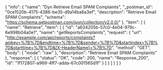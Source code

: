 {
  "info": {
    "name": "Dyn Retrieve Email SPAM Complaints",
    "_postman_id": "0ce1520b-4175-4386-be35-d9a14ba6a3ef",
    "description": "Retrieve Email SPAM Complaints",
    "schema": "https://schema.getpostman.com/json/collection/v2.0.0/"
  },
  "item": [
    {
      "name": "Retrieve",
      "item": [
        {
          "id": "a634205b-57c0-4e04-979c-6e998b04a0e1",
          "name": "getReportsComplaints",
          "request": {
            "url": "http://example.com/api/reports/complaints?apikey=%7B%7D&endtime=%7B%7D&sender=%7B%7D&startindex=%7B%7D&starttime=%7B%7D&[X-HeaderName]=%7B%7D",
            "method": "GET",
            "body": {
              "mode": "raw"
            },
            "description": "Retrieve Email SPAM Complaints"
          },
          "response": [
            {
              "status": "OK",
              "code": 200,
              "name": "Response_200",
              "id": "1f172807-a969-4ff7-adda-67c001565d1f"
            }
          ]
        }
      ]
    }
  ]
}